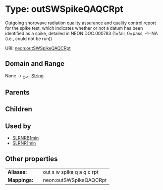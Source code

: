 
# Type: outSWSpikeQAQCRpt


Outgoing shortwave radiation quality assurance and quality control report for the spike test, which indicates whether or not a datum has been identified as a spike, detailed in NEON.DOC.000783 (1=fail, 0=pass, -1=NA (i.e., could not be run))

URI: [neon:outSWSpikeQAQCRpt](https://data.neonscience.org/outSWSpikeQAQCRpt)


## Domain and Range

None ->  <sub>OPT</sub> [String](types/String.md)

## Parents


## Children


## Used by

 * [SLRNRB1min](SLRNRB1min.md)
 * [SLRNR1min](SLRNR1min.md)

## Other properties

|  |  |  |
| --- | --- | --- |
| **Aliases:** | | out s w spike q a q c rpt |
| **Mappings:** | | neon:outSWSpikeQAQCRpt |

